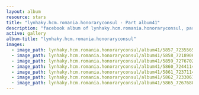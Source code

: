```yaml
---
layout: album
resource: stars
title: "lynhaky.hcm.romania.honoraryconsul - Part album41"
description: "facebook album of lynhaky.hcm.romania.honoraryconsul, part album41."
active: gallery
album-title: "lynhaky.hcm.romania.honoraryconsul"
images:
  - image_path: lynhaky.hcm.romania.honoraryconsul/album41/5857_72355651_2676452945722891_3861370521899761664_n.jpg
  - image_path: lynhaky.hcm.romania.honoraryconsul/album41/5858_72189067_2676452869056232_6304163639997759488_n.jpg
  - image_path: lynhaky.hcm.romania.honoraryconsul/album41/5859_72767020_2676452492389603_4120721701161926656_n.jpg
  - image_path: lynhaky.hcm.romania.honoraryconsul/album41/5860_72441149_2676452479056271_4226327263274074112_n.jpg
  - image_path: lynhaky.hcm.romania.honoraryconsul/album41/5861_72371144_2676452459056273_7767724126076141568_n.jpg
  - image_path: lynhaky.hcm.romania.honoraryconsul/album41/5862_72330616_2676452095722976_4116893042760220672_n.jpg
  - image_path: lynhaky.hcm.romania.honoraryconsul/album41/5865_72676809_2676451765723009_8633422720714932224_n.jpg
---
```

